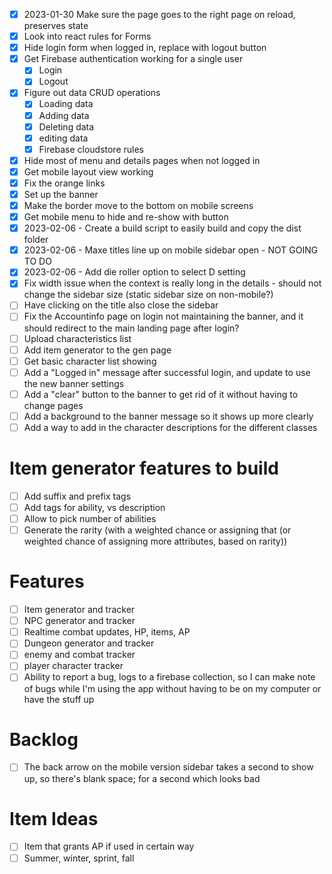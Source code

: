 - [x] 2023-01-30 Make sure the page goes to the right page on reload, preserves state
- [x] Look into react rules for Forms
- [x] Hide login form when logged in, replace with logout button
- [x] Get Firebase authentication working for a single user
  - [x] Login
  - [x] Logout
- [x] Figure out data CRUD operations
  - [x] Loading data
  - [x] Adding data
  - [x] Deleting data
  - [x] editing data
  - [x] Firebase cloudstore rules
- [x] Hide most of menu and details pages when not logged in
- [x] Get mobile layout view working
- [x] Fix the orange links
- [x] Set up the banner
- [x] Make the border move to the bottom on mobile screens
- [x] Get mobile menu to hide and re-show with button
- [x] 2023-02-06 - Create a build script to easily build and copy the dist folder
- [x] 2023-02-06 - Maxe titles line up on mobile sidebar open - NOT GOING TO DO
- [x] 2023-02-06 - Add die roller option to select D setting
- [x] Fix width issue when the context is really long in the details - should not change the sidebar size (static sidebar size on non-mobile?)
- [ ] Have clicking on the title also close the sidebar
- [ ] Fix the Accountinfo page on login not maintaining the banner, and it should redirect to the main landing page after login?
- [ ] Upload characteristics list
- [ ] Add item generator to the gen page
- [ ] Get basic character list showing
- [ ] Add a "Logged in" message after successful login, and update to use the new banner settings
- [ ] Add a "clear" button to the banner to get rid of it without having to change pages
- [ ] Add a background to the banner message so it shows up more clearly
- [ ] Add a way to add in the character descriptions for the different classes

# Item generator features to build
- [ ] Add suffix and prefix tags
- [ ] Add tags for ability, vs description
- [ ] Allow to pick number of abilities
- [ ] Generate the rarity (with a weighted chance or assigning that (or weighted chance of assigning more attributes, based on rarity))

# Features
- [ ] Item generator and tracker
- [ ] NPC generator and tracker
- [ ] Realtime combat updates, HP, items, AP
- [ ] Dungeon generator and tracker
- [ ] enemy and combat tracker
- [ ] player character tracker
- [ ] Ability to report a bug, logs to a firebase collection, so I can make note of bugs while I'm using the app without having to be on my computer or have the stuff up

# Backlog
- [ ] The back arrow on the mobile version sidebar takes a second to show up, so there's blank space; for a second which looks bad

# Item Ideas
- [ ] Item that grants AP if used in certain way
- [ ] Summer, winter, sprint, fall